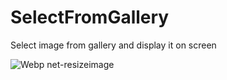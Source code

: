 # SelectFromGallery
Select image from gallery and display it on screen


![Webp net-resizeimage](https://user-images.githubusercontent.com/26597217/62540933-019a4b80-b859-11e9-85ee-0cf9191b4709.png)
